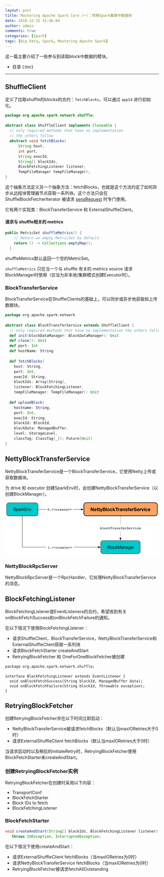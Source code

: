 ```yaml
---
layout: post
title: Mastering Apache Spark Core（一）：转移Spark集群中数据块
date: 2018-12-25 15:46:04
author: admin
comments: true
categories: [Spark]
tags: [Big Data, Spark, Mastering Apache Spark]
---
```


这一篇主要介绍了一些参与到读取block中数据的模块。

<!-- more -->


* 目录
{:toc}


------

## ShuffleClient 

定义了拉取shuffle的blocks的合约：`fetchBlocks`，可以通过 `appId`  进行初始化。

```java
package org.apache.spark.network.shuffle;

abstract class ShuffleClient implements Closeable {
  // only required methods that have no implementation
  // the others follow
  abstract void fetchBlocks(
      String host,
      int port,
      String execId,
      String[] blockIds,
      BlockFetchingListener listener,
      TempFileManager tempFileManager);
}
```

这个抽象方法定义另一个抽象方法：fetchBlocks，也就是这个方法约定了如何异步从远程块管理器节点获取一系列块。这个方法只会在 ShuffleBlockFetcherIterator 被请求 [sendRequest](https://jaceklaskowski.gitbooks.io/mastering-apache-spark/spark-ShuffleBlockFetcherIterator.html#sendRequest) 时专门使用。

它有两个实现类：BlockTransferService 和 ExternalShuffleClient。

#### 请求与 shuffle相关的 metrics

```java
public MetricSet shuffleMetrics() {
    // Return an empty MetricSet by default.
    return () -> Collections.emptyMap();
  }
```

shuffleMetrics默认返回一个空的MetricSet。

`shuffleMetrics` 只在当一个与 shuffle 有关的 metrics source 请求BlockManager时使用（仅当为非本地/集群模式创建Executor时）。

### BlockTransferService 

BlockTransferService在ShuffleClients的基础上，可以同步或异步地获取和上传数据块。

```scala
package org.apache.spark.network

abstract class BlockTransferService extends ShuffleClient {
  // only required methods that have no implementation the others follow
  def init(blockDataManager: BlockDataManager): Unit
  def close(): Unit
  def port: Int
  def hostName: String
    
  def fetchBlocks(
    host: String,
    port: Int,
    execId: String,
    blockIds: Array[String],
    listener: BlockFetchingListener,
    tempFileManager: TempFileManager): Unit
    
  def uploadBlock(
    hostname: String,
    port: Int,
    execId: String,
    blockId: BlockId,
    blockData: ManagedBuffer,
    level: StorageLevel,
    classTag: ClassTag[_]): Future[Unit]
}
```



## NettyBlockTransferService 

NettyBlockTransferService是一个BlockTransferService，它使用Netty上传或获取数据块。

为 drive 和 executor 创建SparkEnv时，会创建NettyBlockTransferService（以创建BlockManager）。

[![spark NettyBlockTransferService.png](/images/posts/spark-NettyBlockTransferService.png)](/images/posts/spark-NettyBlockTransferService.png)

### NettyBlockRpcServer

NettyBlockRpcServer是一个RpcHandler，它处理NettyBlockTransferService的消息。



## BlockFetchingListener

BlockFetchingListener是EventListeners的合约，希望收到有关onBlockFetchSuccess和onBlockFetchFailure的通知。

在以下情况下使用BlockFetchingListener：

- 请求ShuffleClient，BlockTransferService，NettyBlockTransferService和ExternalShuffleClient获取一系列块
- 请求BlockFetchStarter createAndStart
- RetryingBlockFetcher 和 OneForOneBlockFetcher被创建

```
package org.apache.spark.network.shuffle;

interface BlockFetchingListener extends EventListener {
  void onBlockFetchSuccess(String blockId, ManagedBuffer data);
  void onBlockFetchFailure(String blockId, Throwable exception);
}
```



## RetryingBlockFetcher

创建RetryingBlockFetcher并在以下时间立即启动：

- NettyBlockTransferService被请求fetchBlocks（默认当maxIORetries大于0时）
- 请求ExternalShuffleClient fetchBlocks（默认当maxIORetries大于0时）

当请求启动时以及稍后的initiateRetry时，RetryingBlockFetcher使用BlockFetchStarter来createAndStart。

### 创建RetryingBlockFetcher实例

RetryingBlockFetcher在创建时采用以下内容：

- TransportConf
- BlockFetchStarter
- Block IDs to fetch
- BlockFetchingListener

### BlockFetchStarter

```java
void createAndStart(String[] blockIds, BlockFetchingListener listener)
   throws IOException, InterruptedException;
```

在以下情况下使用createAndStart：

- 请求ExternalShuffleClient fetchBlocks（当maxIORetries为0时）
- 请求NettyBlockTransferService fetchBlocks（当maxIORetries为0时）
- RetryingBlockFetcher被请求fetchAllOutstanding 
